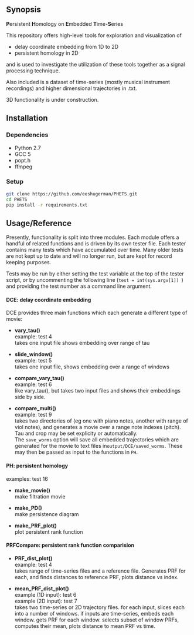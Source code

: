 ## Synopsis

**P**ersistent **H**omology on **E**mbedded **T**ime-**S**eries

This repository offers high-level tools for exploration and visualization of
* delay coordinate embedding from 1D to 2D
* persistent homology in 2D

and is used to investigate the utilization of these tools together as a signal 
processing technique.

Also included is a dataset of time-series (mostly musical instrument recordings) and 
higher dimensional trajectories in .txt.


3D functionality is under construction.

## Installation

### Dependencies
* Python 2.7
* GCC 5
* popt.h
* ffmpeg


### Setup
```bash
git clone https://github.com/eeshugerman/PHETS.git
cd PHETS
pip install -r requirements.txt
```



## Usage/Reference

Presently, functionality is split into three modules. Each module offers a handful 
of related functions and is driven by its own tester file. Each tester contains many 
tests which have accumulated over time. Many older tests are not kept up to date 
and will no longer run, but are kept for record keeping purposes.

Tests may be run by either setting the test variable at the top of the tester script, 
or by uncommenting the following line (`test = int(sys.argv[1])
`) and providing the test number as a command line 
argument.


#### DCE: delay coordinate embedding

DCE provides three main functions which each generate a different type of movie:

* **vary_tau()**  
example: test 4  
takes one input file shows embedding over range of tau

* **slide_window()**  
example: test 5  
takes one input file, shows embedding over a range of windows

* **compare_vary_tau()**  
example: test 6  
like vary_tau(), but takes two input files and shows their embeddings side by side.

* **compare_multi()**  
example: test 9    
takes two directories of (eg one with piano notes, another with range of viol 
notes), and generates a movie over a range note indexes (pitch). Tau and crop may be 
set explicity or automatically.  
The `save_worms` option will save all embedded trajectories which are generated for 
the movie to text files in`output/DCE/saved_worms`. These may then be passed as input
to the functions in `PH`.


#### PH: persistent homology
examples: test 16
* **make_movie()**    
make filtration movie

* **make_PD()**   
make persistence diagram

* **make_PRF_plot()**  
plot persistent rank function

#### PRFCompare: persistent rank function comparision


* **PRF_dist_plot()**  
example: test 4  
takes range of time-series files and a reference file. Generates PRF for each, and 
finds distances to reference PRF,
plots distance vs index. 

* **mean_PRF_dist_plot()**  
example (1D input): test 6  
example (2D input): test 7  
takes two time-series or 2D trajectory files. for each input, slices each into a 
number of windows. if inputs are time-series, embeds each window. gets PRF for each 
window. selects subset of window PRFs, computes their mean, plots distance to mean 
PRF vs time.

